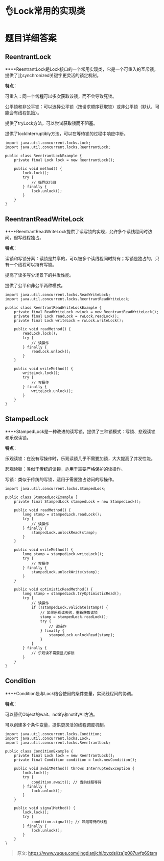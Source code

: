 # 👌Lock常用的实现类

# 题目详细答案
## ReentrantLock
****ReentrantLock是Lock接口的一个常用实现类，它是一个可重入的互斥锁，提供了比synchronized关键字更灵活的锁定机制。

**特点**：

可重入：同一个线程可以多次获取该锁，而不会导致死锁。

公平锁和非公平锁：可以选择公平锁（按请求顺序获取锁）或非公平锁（默认，可能会有线程饥饿）。

提供了tryLock方法，可以尝试获取锁而不阻塞。

提供了lockInterruptibly方法，可以在等待锁的过程中响应中断。

```plain
import java.util.concurrent.locks.Lock;
import java.util.concurrent.locks.ReentrantLock;

public class ReentrantLockExample {
    private final Lock lock = new ReentrantLock();

    public void method() {
        lock.lock();
        try {
            // 临界区代码
        } finally {
            lock.unlock();
        }
    }
}
```

## ReentrantReadWriteLock
****ReentrantReadWriteLock提供了读写锁的实现，允许多个读线程同时访问，但写线程独占。

**特点**：

读锁和写锁分离：读锁是共享的，可以被多个读线程同时持有；写锁是独占的，只有一个线程可以持有写锁。

提高了读多写少场景下的并发性能。

提供了公平和非公平两种模式。

```plain
import java.util.concurrent.locks.ReadWriteLock;
import java.util.concurrent.locks.ReentrantReadWriteLock;

public class ReentrantReadWriteLockExample {
    private final ReadWriteLock rwLock = new ReentrantReadWriteLock();
    private final Lock readLock = rwLock.readLock();
    private final Lock writeLock = rwLock.writeLock();

    public void readMethod() {
        readLock.lock();
        try {
            // 读操作
        } finally {
            readLock.unlock();
        }
    }

    public void writeMethod() {
        writeLock.lock();
        try {
            // 写操作
        } finally {
            writeLock.unlock();
        }
    }
}
```

## StampedLock
****StampedLock是一种改进的读写锁，提供了三种锁模式：写锁、悲观读锁和乐观读锁。

**特点**：

乐观读锁：在没有写操作时，乐观读锁几乎不需要加锁，大大提高了并发性能。

悲观读锁：类似于传统的读锁，适用于需要严格保护的读操作。

写锁：类似于传统的写锁，适用于需要独占访问的写操作。

```plain
import java.util.concurrent.locks.StampedLock;

public class StampedLockExample {
    private final StampedLock stampedLock = new StampedLock();

    public void readMethod() {
        long stamp = stampedLock.readLock();
        try {
            // 读操作
        } finally {
            stampedLock.unlockRead(stamp);
        }
    }

    public void writeMethod() {
        long stamp = stampedLock.writeLock();
        try {
            // 写操作
        } finally {
            stampedLock.unlockWrite(stamp);
        }
    }

    public void optimisticReadMethod() {
        long stamp = stampedLock.tryOptimisticRead();
        try {
            // 读操作
            if (!stampedLock.validate(stamp)) {
                // 如果乐观读失败，重新获取读锁
                stamp = stampedLock.readLock();
                try {
                    // 读操作
                } finally {
                    stampedLock.unlockRead(stamp);
                }
            }
        } finally {
            // 乐观读不需要显式解锁
        }
    }
}
```

## Condition
****Condition是与Lock结合使用的条件变量，实现线程间的协调。

**特点**：

可以替代Object的wait、notify和notifyAll方法。

可以创建多个条件变量，提供更灵活的线程调度机制。

```plain
import java.util.concurrent.locks.Condition;
import java.util.concurrent.locks.Lock;
import java.util.concurrent.locks.ReentrantLock;

public class ConditionExample {
    private final Lock lock = new ReentrantLock();
    private final Condition condition = lock.newCondition();

    public void awaitMethod() throws InterruptedException {
        lock.lock();
        try {
            condition.await(); // 当前线程等待
        } finally {
            lock.unlock();
        }
    }

    public void signalMethod() {
        lock.lock();
        try {
            condition.signal(); // 唤醒等待的线程
        } finally {
            lock.unlock();
        }
    }
}
```





> 原文: <https://www.yuque.com/jingdianjichi/xyxdsi/za1p087uvfp69tsm>